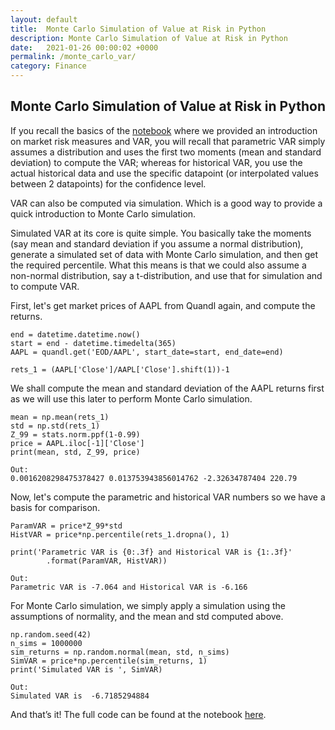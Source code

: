 ```yaml
---
layout: default
title:  Monte Carlo Simulation of Value at Risk in Python
description: Monte Carlo Simulation of Value at Risk in Python
date:   2021-01-26 00:00:02 +0000
permalink: /monte_carlo_var/
category: Finance
---
```

## Monte Carlo Simulation of Value at Risk in Python

If you recall the basics of the [notebook][1] where we provided an introduction on market risk measures and VAR, you will recall that parametric VAR simply assumes a distribution and uses the first two moments (mean and standard deviation) to compute the VAR; whereas for historical VAR, you use the actual historical data and use the specific datapoint (or interpolated values between 2 datapoints) for the confidence level.

VAR can also be computed via simulation. Which is a good way to provide a quick introduction to Monte Carlo simulation.

Simulated VAR at its core is quite simple. You basically take the moments (say mean and standard deviation if you assume a normal distribution), generate a simulated set of data with Monte Carlo simulation, and then get the required percentile. What this means is that we could also assume a non-normal distribution, say a t-distribution, and use that for simulation and to compute VAR.

First, let's get market prices of AAPL from Quandl again, and compute the returns.
```
end = datetime.datetime.now()
start = end - datetime.timedelta(365)
AAPL = quandl.get('EOD/AAPL', start_date=start, end_date=end)

rets_1 = (AAPL['Close']/AAPL['Close'].shift(1))-1
```

We shall compute the mean and standard deviation of the AAPL returns first as we will use this later to perform Monte Carlo simulation.
```
mean = np.mean(rets_1)
std = np.std(rets_1)
Z_99 = stats.norm.ppf(1-0.99)
price = AAPL.iloc[-1]['Close']
print(mean, std, Z_99, price)

Out:
0.0016208298475378427 0.013753943856014762 -2.32634787404 220.79
```

Now, let's compute the parametric and historical VAR numbers so we have a basis for comparison.
```
ParamVAR = price*Z_99*std
HistVAR = price*np.percentile(rets_1.dropna(), 1)

print('Parametric VAR is {0:.3f} and Historical VAR is {1:.3f}'
        .format(ParamVAR, HistVAR))

Out:
Parametric VAR is -7.064 and Historical VAR is -6.166
```

For Monte Carlo simulation, we simply apply a simulation using the assumptions of normality, and the mean and std computed above.
```
np.random.seed(42)
n_sims = 1000000
sim_returns = np.random.normal(mean, std, n_sims)
SimVAR = price*np.percentile(sim_returns, 1)
print('Simulated VAR is ', SimVAR)

Out:
Simulated VAR is  -6.7185294884
```

And that’s it! 
The full code can be found at the notebook [here][2].

[1]:	https://github.com/playgrdstar/measure_marketrisk_VAR/blob/master/Introduction%20-%20Measuring%20Market%20Risk%20in%20Python.ipynb
[2]:	https://github.com/playgrdstar/monte_carlo_sim_VAR/blob/master/Simulating%20VAR.ipynb
